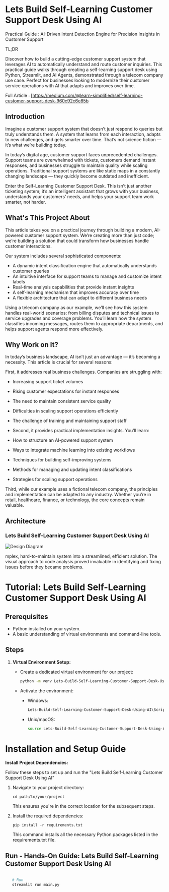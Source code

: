 # Lets Build  Self-Learning Customer Support Desk Using AI

Practical Guide : AI-Driven Intent Detection Engine for Precision Insights in Customer Support

TL;DR

Discover how to build a cutting-edge customer support system that leverages AI to automatically understand and route customer inquiries. This practical guide walks through creating a self-learning support desk using Python, Streamlit, and AI Agents, demonstrated through a telecom company use case. Perfect for businesses looking to modernize their customer service operations with AI that adapts and improves over time.

Full Article : [https://medium.com/@learn-simplified/self-learning-customer-support-desk-960c92c6e85b


## Introduction
Imagine a customer support system that doesn’t just respond to queries but truly understands them. A system that learns from each interaction, adapts to new challenges, and gets smarter over time. That’s not science fiction — it’s what we’re building today.

In today’s digital age, customer support faces unprecedented challenges. Support teams are overwhelmed with tickets, customers demand instant responses, and businesses struggle to maintain quality while scaling operations. Traditional support systems are like static maps in a constantly changing landscape — they quickly become outdated and inefficient.

Enter the Self-Learning Customer Support Desk. This isn’t just another ticketing system; it’s an intelligent assistant that grows with your business, understands your customers’ needs, and helps your support team work smarter, not harder.

## What's This Project About

This article takes you on a practical journey through building a modern, AI-powered customer support system. We’re creating more than just code; we’re building a solution that could transform how businesses handle customer interactions.

Our system includes several sophisticated components:

- A dynamic intent classification engine that automatically understands customer queries
- An intuitive interface for support teams to manage and customize intent labels
- Real-time analysis capabilities that provide instant insights
- A self-learning mechanism that improves accuracy over time
- A flexible architecture that can adapt to different business needs

Using a telecom company as our example, we’ll see how this system handles real-world scenarios: from billing disputes and technical issues to service upgrades and coverage problems. You’ll learn how the system classifies incoming messages, routes them to appropriate departments, and helps support agents respond more effectively.

## Why Work on It?

In today’s business landscape, AI isn’t just an advantage — it’s becoming a necessity. This article is crucial for several reasons:

First, it addresses real business challenges. Companies are struggling with:

- Increasing support ticket volumes
- Rising customer expectations for instant responses
- The need to maintain consistent service quality
- Difficulties in scaling support operations efficiently
- The challenge of training and maintaining support staff

- Second, it provides practical implementation insights. You’ll learn:

- How to structure an AI-powered support system
- Ways to integrate machine learning into existing workflows
- Techniques for building self-improving systems
- Methods for managing and updating intent classifications
- Strategies for scaling support operations

Third, while our example uses a fictional telecom company, the principles and implementation can be adapted to any industry. Whether you’re in retail, healthcare, finance, or technology, the core concepts remain valuable.

## Architecture

### Lets Build Self-Learning Customer Support Desk Using AI


![Design Diagram](design_docs/design.jpg)

mplex, hard-to-maintain system into a streamlined, efficient solution. The visual approach to code analysis proved invaluable in identifying and fixing issues before they became problems.



# Tutorial: Lets Build Self-Learning Customer Support Desk Using AI

## Prerequisites
- Python installed on your system.
- A basic understanding of virtual environments and command-line tools.

## Steps

1. **Virtual Environment Setup:**
   - Create a dedicated virtual environment for our project:
   
     ```bash
     python -m venv Lets-Build-Self-Learning-Customer-Support-Desk-Using-AI
     ```
   - Activate the environment:
   
     - Windows:
       ```bash
       Lets-Build-Self-Learning-Customer-Support-Desk-Using-AI\Scripts\activate       
       ```
     - Unix/macOS:
       ```bash
       source Lets-Build-Self-Learning-Customer-Support-Desk-Using-AI/bin/activate
       ```
   
# Installation and Setup Guide

**Install Project Dependencies:**

Follow these steps to set up and run the  "Lets Build Self-Learning Customer Support Desk Using AI"

1. Navigate to your project directory:
   ```
   cd path/to/your/project
   ```
   This ensures you're in the correct location for the subsequent steps.

2. Install the required dependencies:
   ```
   pip install -r requirements.txt   
   ```
   This command installs all the necessary Python packages listed in the requirements.txt file.


## Run - Hands-On Guide: Lets Build Self-Learning Customer Support Desk Using AI

   ```bash 
     
      # Run 
      streamlit run main.py
      
   ```


   
